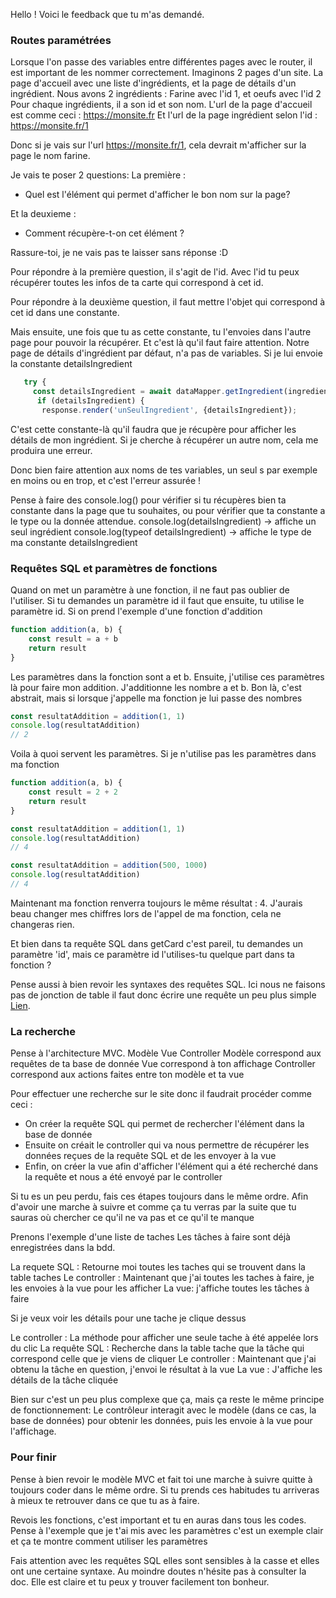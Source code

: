 

Hello ! Voici le feedback que tu m'as demandé.

### Routes paramétrées


Lorsque l'on passe des variables entre différentes pages avec le router, il est important de les nommer correctement.
Imaginons 2 pages d'un site. La page d'accueil avec une liste d'ingrédients, et la page de détails d'un ingrédient.
Nous avons 2 ingrédients : Farine avec l'id 1, et oeufs avec l'id 2
Pour chaque ingrédients, il a son id et son nom.
L'url de la page d'accueil est comme ceci : https://monsite.fr
Et l'url de la page ingrédient selon l'id : https://monsite.fr/1


Donc si je vais sur l'url https://monsite.fr/1, cela devrait m'afficher sur la page le nom farine.


Je vais te poser 2 questions:
La première :
- Quel est l'élément qui permet d'afficher le bon nom sur la page?


Et la deuxieme :
- Comment récupère-t-on cet élément ?


Rassure-toi, je ne vais pas te laisser sans réponse :D


Pour répondre à la première question, il s'agit de l'id.
Avec l'id tu peux récupérer toutes les infos de ta carte qui correspond à cet id.


Pour répondre à la deuxième question, il faut mettre l'objet qui correspond à cet id dans une constante.

Mais ensuite, une fois que tu as cette constante, tu l'envoies dans l'autre page pour pouvoir la récupérer.
Et c'est là qu'il faut faire attention.
Notre page de détails d'ingrédient par défaut, n'a pas de variables.
Si je lui envoie la constante detailsIngredient
```js
   try {
     const detailsIngredient = await dataMapper.getIngredient(ingredientId);
      if (detailsIngredient) {
       response.render('unSeulIngredient', {detailsIngredient});
```
C'est cette constante-là qu'il faudra que je récupère pour afficher les détails de mon ingrédient. Si je cherche à récupérer un autre nom, cela me produira une erreur.


Donc bien faire attention aux noms de tes variables, un seul s par exemple en moins ou en trop, et c'est l'erreur assurée !


Pense à faire des console.log() pour vérifier si tu récupères bien ta constante dans la page que tu souhaites, ou pour vérifier que ta constante a le type ou la donnée attendue.
console.log(detailsIngredient) -> affiche un seul ingrédient
console.log(typeof detailsIngredient) -> affiche le type de ma constante detailsIngredient


### Requêtes SQL et paramètres de fonctions

Quand on met un paramètre à une fonction, il ne faut pas oublier de l'utiliser. Si tu demandes un paramètre id il faut que ensuite, tu utilise le paramètre id.
Si on prend l'exemple d'une fonction d'addition
```js
function addition(a, b) {
    const result = a + b
    return result
}
```
Les paramètres dans la fonction sont a et b.
Ensuite, j'utilise ces paramètres là pour faire mon addition. J'additionne les nombre a et b.
Bon là, c'est abstrait, mais si lorsque j'appelle ma fonction je lui passe des nombres 
```js
const resultatAddition = addition(1, 1)
console.log(resultatAddition)
// 2
```
Voila à quoi servent les paramètres. Si je n'utilise pas les paramètres dans ma fonction
```js
function addition(a, b) {
    const result = 2 + 2
    return result
}
```
```js
const resultatAddition = addition(1, 1)
console.log(resultatAddition)
// 4

const resultatAddition = addition(500, 1000)
console.log(resultatAddition)
// 4
```

Maintenant ma fonction renverra toujours le même résultat : 4. J'aurais beau changer mes chiffres lors de l'appel de ma fonction, cela ne changeras rien.

Et bien dans ta requête SQL dans getCard c'est pareil, tu demandes un paramètre 'id', mais ce paramètre id l'utilises-tu quelque part dans ta fonction ?

Pense aussi à bien revoir les syntaxes des requêtes SQL. Ici nous ne faisons pas de jonction de table il faut donc écrire une requête un peu plus simple
[Lien](https://sql.sh/cours/select "Sql.sh").


### La recherche

Pense à l'architecture MVC.
Modèle Vue Controller
Modèle correspond aux requêtes de ta base de donnée
Vue correspond à ton affichage
Controller correspond aux actions faites entre ton modèle et ta vue

Pour effectuer une recherche sur le site donc il faudrait procéder comme ceci :
- On créer la requête SQL qui permet de rechercher l'élément dans la base de donnée
- Ensuite on créait le controller qui va nous permettre de récupérer les données reçues de la requête SQL et de les envoyer à la vue
- Enfin, on créer la vue afin d'afficher l'élément qui a été recherché dans la requête et nous a été envoyé par le controller

Si tu es un peu perdu, fais ces étapes toujours dans le même ordre. Afin d'avoir une marche à suivre et comme ça tu verras par la suite que tu sauras où chercher ce qu'il ne va pas et ce qu'il te manque

Prenons l'exemple d'une liste de taches
Les tâches à faire sont déjà enregistrées dans la bdd.

La requete SQL : Retourne moi toutes les taches qui se trouvent dans la table taches
Le controller : Maintenant que j'ai toutes les taches à faire, je les envoies à la vue pour les afficher
La vue: j'affiche toutes les tâches à faire

Si je veux voir les détails pour une tache je clique dessus

Le controller : La méthode pour afficher une seule tache à été appelée lors du clic
La requête SQL : Recherche dans la table tache que la tâche qui correspond celle que je viens de cliquer
Le controller : Maintenant que j'ai obtenu la tâche en question, j'envoi le résultat à la vue 
La vue : J'affiche les détails de la tâche cliquée

Bien sur c'est un peu plus complexe que ça, mais ça reste le même principe de fonctionnement:
Le contrôleur interagit avec le modèle (dans ce cas, la base de données) pour obtenir les données, puis les envoie à la vue pour l'affichage.

### Pour finir

Pense à bien revoir le modèle MVC et fait toi une marche à suivre quitte à toujours coder dans le même ordre. Si tu prends ces habitudes tu arriveras à mieux te retrouver dans ce que tu as à faire.

Revois les fonctions, c'est important et tu en auras dans tous les codes. Pense à l'exemple que je t'ai mis avec les paramètres c'est un exemple clair et ça te montre comment utiliser les paramètres

Fais attention avec les requêtes SQL elles sont sensibles à la casse et elles ont une certaine syntaxe. Au moindre doutes n'hésite pas à consulter la doc. Elle est claire et tu peux y trouver facilement ton bonheur.
